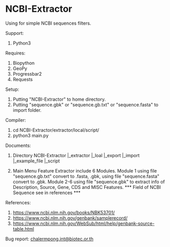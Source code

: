 # NCBI-Extractor

Using for simple NCBI sequences filters.

Support:
  1. Python3

Requires:
  1. Biopython
  2. GeoPy
  3. Progressbar2
  4. Requests

Setup:
  1. Putting "NCBI-Extractor" to home directory.
  2. Putting "sequence.gbk" or "sequence.gb.txt" or "sequence.fasta" to import folder.

Compiler:
  1. cd NCBI-Extractor/extractor/local/script/
  2. python3 main.py

Documents:
  1. Directory
  NCBI-Extractor
  |_extractor
    |_loal
      |_export
      |_import
        |_example_file
      |_script

  2. Main Menu
  Feature Extractor include 6 Modules.
  Module 1 using file "sequence.gb.txt" convert to .fasta, .gbk, using file "sequence.fasta" convert to .gbk.
  Module 2-6 using file "sequence.gbk" to extract info of Description, Source, Gene, CDS and MISC Features.
  *** Field of NCBI Sequence see in references ***

References:
  1. https://www.ncbi.nlm.nih.gov/books/NBK53701/
  2. https://www.ncbi.nlm.nih.gov/genbank/samplerecord/
  3. https://www.ncbi.nlm.nih.gov/WebSub/html/help/genbank-source-table.html

Bug report:
chalermpong.int@biotec.or.th
